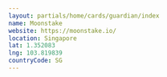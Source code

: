 ```yaml
---
layout: partials/home/cards/guardian/index
name: Moonstake
website: https://moonstake.io/
location: Singapore
lat: 1.352083
lng: 103.819839
countryCode: SG
---
```

